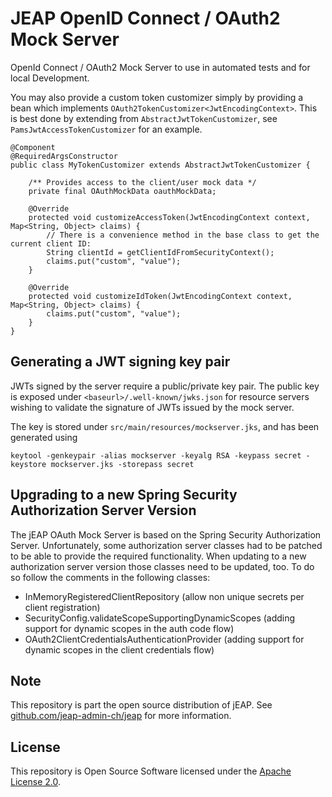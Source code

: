 # JEAP OpenID Connect / OAuth2 Mock Server

OpenId Connect / OAuth2 Mock Server to use in automated tests and for local Development.

You may also provide a custom token customizer simply by providing a bean which
implements `OAuth2TokenCustomizer<JwtEncodingContext>`.
This is best done by extending from `AbstractJwtTokenCustomizer`, see `PamsJwtAccessTokenCustomizer` for an example.

```
@Component
@RequiredArgsConstructor
public class MyTokenCustomizer extends AbstractJwtTokenCustomizer {

    /** Provides access to the client/user mock data */
    private final OAuthMockData oauthMockData; 

    @Override
    protected void customizeAccessToken(JwtEncodingContext context, Map<String, Object> claims) {
        // There is a convenience method in the base class to get the current client ID:
        String clientId = getClientIdFromSecurityContext();
        claims.put("custom", "value");
    }

    @Override
    protected void customizeIdToken(JwtEncodingContext context, Map<String, Object> claims) {
        claims.put("custom", "value");
    }
}
```

## Generating a JWT signing key pair

JWTs signed by the server require a public/private key pair. The public key is exposed
under `<baseurl>/.well-known/jwks.json`
for resource servers wishing to validate the signature of JWTs issued by the mock server.

The key is stored under `src/main/resources/mockserver.jks`, and has been generated using

    keytool -genkeypair -alias mockserver -keyalg RSA -keypass secret -keystore mockserver.jks -storepass secret

## Upgrading to a new Spring Security Authorization Server Version
The jEAP OAuth Mock Server is based on the Spring Security Authorization Server. Unfortunately, some authorization server classes
had to be patched to be able to provide the required functionality. When updating to a new authorization server version
those classes need to be updated, too. To do so follow the comments in the following classes:

 * InMemoryRegisteredClientRepository (allow non unique secrets per client registration)
 * SecurityConfig.validateScopeSupportingDynamicScopes (adding support for dynamic scopes in the auth code flow)
 * OAuth2ClientCredentialsAuthenticationProvider (adding support for dynamic scopes in the client credentials flow)

## Note

This repository is part the open source distribution of jEAP. See [github.com/jeap-admin-ch/jeap](https://github.com/jeap-admin-ch/jeap)
for more information.

## License

This repository is Open Source Software licensed under the [Apache License 2.0](./LICENSE).
